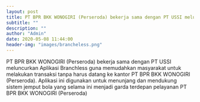 ```yaml
---
layout: post
title: PT BPR BKK WONOGIRI (Perseroda) bekerja sama dengan PT USSI meluncurkan Aplikasi Branchless
subtitle: ""
description: ""
author: "Admin"
date: 2020-05-08 11:44:00
header-img: "images/brancheless.png"
---
```

PT BPR BKK WONOGIRI (Perseroda) bekerja sama dengan PT USSI meluncurkan Aplikasi Branchless guna memudahkan masyarakat untuk melakukan transaksi tanpa harus datang ke kantor PT BPR BKK WONOGIRI (Perseroda). Aplikasi ini digunakan untuk menunjang dan mendukung sistem jemput bola yang selama ini menjadi garda terdepan pelayanan PT BPR BKK WONOGIRI (Perseroda)





